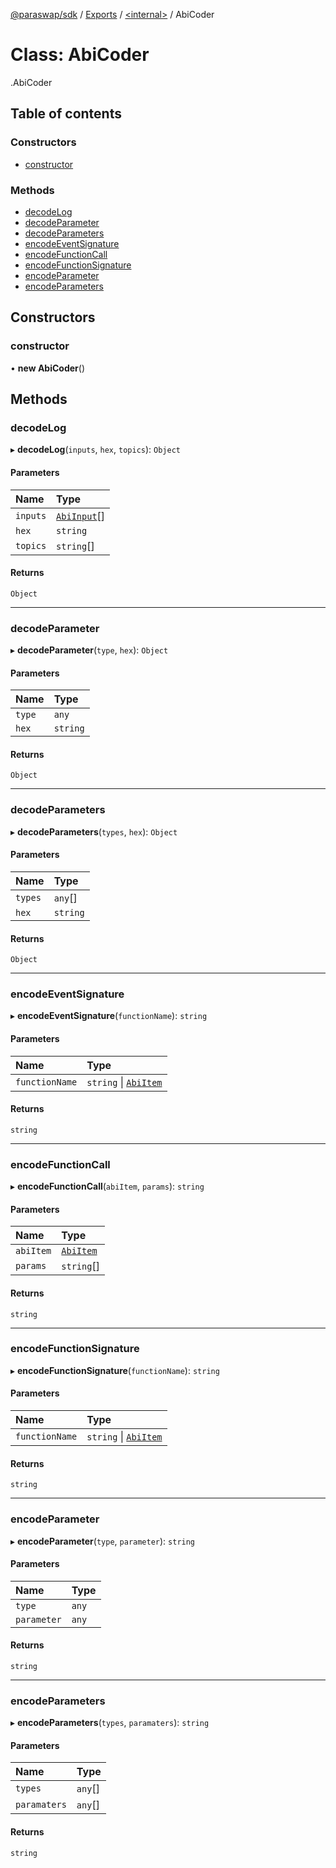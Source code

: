 [@paraswap/sdk](../README.md) / [Exports](../modules.md) / [<internal\>](../modules/internal_.md) / AbiCoder

# Class: AbiCoder

[<internal>](../modules/internal_.md).AbiCoder

## Table of contents

### Constructors

- [constructor](internal_.AbiCoder-1.md#constructor)

### Methods

- [decodeLog](internal_.AbiCoder-1.md#decodelog)
- [decodeParameter](internal_.AbiCoder-1.md#decodeparameter)
- [decodeParameters](internal_.AbiCoder-1.md#decodeparameters)
- [encodeEventSignature](internal_.AbiCoder-1.md#encodeeventsignature)
- [encodeFunctionCall](internal_.AbiCoder-1.md#encodefunctioncall)
- [encodeFunctionSignature](internal_.AbiCoder-1.md#encodefunctionsignature)
- [encodeParameter](internal_.AbiCoder-1.md#encodeparameter)
- [encodeParameters](internal_.AbiCoder-1.md#encodeparameters)

## Constructors

### constructor

• **new AbiCoder**()

## Methods

### decodeLog

▸ **decodeLog**(`inputs`, `hex`, `topics`): `Object`

#### Parameters

| Name | Type |
| :------ | :------ |
| `inputs` | [`AbiInput`](../interfaces/internal_.AbiInput.md)[] |
| `hex` | `string` |
| `topics` | `string`[] |

#### Returns

`Object`

___

### decodeParameter

▸ **decodeParameter**(`type`, `hex`): `Object`

#### Parameters

| Name | Type |
| :------ | :------ |
| `type` | `any` |
| `hex` | `string` |

#### Returns

`Object`

___

### decodeParameters

▸ **decodeParameters**(`types`, `hex`): `Object`

#### Parameters

| Name | Type |
| :------ | :------ |
| `types` | `any`[] |
| `hex` | `string` |

#### Returns

`Object`

___

### encodeEventSignature

▸ **encodeEventSignature**(`functionName`): `string`

#### Parameters

| Name | Type |
| :------ | :------ |
| `functionName` | `string` \| [`AbiItem`](../interfaces/internal_.AbiItem.md) |

#### Returns

`string`

___

### encodeFunctionCall

▸ **encodeFunctionCall**(`abiItem`, `params`): `string`

#### Parameters

| Name | Type |
| :------ | :------ |
| `abiItem` | [`AbiItem`](../interfaces/internal_.AbiItem.md) |
| `params` | `string`[] |

#### Returns

`string`

___

### encodeFunctionSignature

▸ **encodeFunctionSignature**(`functionName`): `string`

#### Parameters

| Name | Type |
| :------ | :------ |
| `functionName` | `string` \| [`AbiItem`](../interfaces/internal_.AbiItem.md) |

#### Returns

`string`

___

### encodeParameter

▸ **encodeParameter**(`type`, `parameter`): `string`

#### Parameters

| Name | Type |
| :------ | :------ |
| `type` | `any` |
| `parameter` | `any` |

#### Returns

`string`

___

### encodeParameters

▸ **encodeParameters**(`types`, `paramaters`): `string`

#### Parameters

| Name | Type |
| :------ | :------ |
| `types` | `any`[] |
| `paramaters` | `any`[] |

#### Returns

`string`

